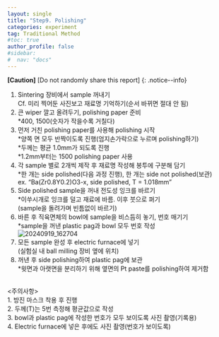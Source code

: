 ```yaml
---
layout: single
title: "Step9. Polishing"
categories: experiment
tag: Traditional Method
#toc: true
author_profile: false
#sidebar:
#  nav: "docs"
---
```


**[Caution]** [Do not randomly share this report]
{: .notice--info}

1. Sintering 장비에서 sample 꺼내기<br>
 Cf. 미리 찍어둔 사진보고 재료명 기억하기(순서 바뀌면 절대 안 됨)<br>
2. 큰 wiper 깔고 올려두기, polishing paper 준비<br>
 *400, 1500(숫자가 작을수록 거칠다)<br>
3. 먼저 거친 polishing paper를 사용해 polishing 시작<br>
 *양쪽 면 모두 반짝이도록 진행(엄지손가락으로 누르며 polishing하기)<br>
 *두께는 평균 1.0mm가 되도록 진행<br>
 *1.2mm부터는 1500 polishing paper 사용<br>
4. 각 sample 별로 2개씩 제작 후 재료명 작성해 봉투에 구분해 담기<br>
 *한 개는 side polished(다음 과정 진행), 한 개는 side not polished(보관)<br>
 ex. “Ba(Zr0.8Y0.2)O3-x, side polished, T = 1.018mm”<br>
5. Side polished sample을 꺼내 전도성 잉크를 바르기<br>
 *이쑤시개로 잉크를 덜고 재료에 바름. 이후 붓으로 펴기<br>
 (sample을 돌려가며 빈틈없이 바르기)<br>
6. 바른 후 직육면체의 bowl에 sample을 비스듬히 놓기, 번호 매기기<br>
 *sample을 꺼낸 plastic pag과 bowl 모두 번호 작성<br>
![20240919_162704](https://github.com/user-attachments/assets/30cabaa1-9772-4884-9c56-f3c43c903d1e)
7. 모든 sample 완성 후 electric furnace에 넣기<br>
 (실험실 내 ball milling 장비 옆에 위치)<br>
8. 꺼낸 후 side polishing하여 plastic pag에 보관<br>
*윗면과 아랫면을 분리하기 위해 옆면의 Pt paste를 polishing하여 제거함<br>
<br>
<주의사항><br>
1. 방진 마스크 착용 후 진행<br>
2. 두께(T)는 5번 측정해 평균값으로 작성<br>
3. bowl과 plastic pag에 작성한 번호가 모두 보이도록 사진 촬영(기록용)<br>
4. Electric furnace에 넣은 후에도 사진 촬영(번호가 보이도록)<br>
